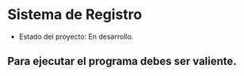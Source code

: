 <h1>Sistema de Registro</h1>

- Estado del proyecto: En desarrollo.
  
## Para ejecutar el programa debes ser valiente.
